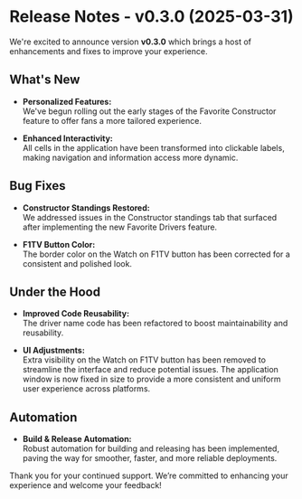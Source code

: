 # Release Notes - v0.3.0 (2025-03-31)

We're excited to announce version **v0.3.0** which brings a host of enhancements and fixes to improve your experience.

## What's New

- **Personalized Features:**  
  We've begun rolling out the early stages of the Favorite Constructor feature to offer fans a more tailored experience.

- **Enhanced Interactivity:**  
  All cells in the application have been transformed into clickable labels, making navigation and information access more dynamic.

## Bug Fixes

- **Constructor Standings Restored:**  
  We addressed issues in the Constructor standings tab that surfaced after implementing the new Favorite Drivers feature.

- **F1TV Button Color:**  
  The border color on the Watch on F1TV button has been corrected for a consistent and polished look.

## Under the Hood

- **Improved Code Reusability:**  
  The driver name code has been refactored to boost maintainability and reusability.

- **UI Adjustments:**  
  Extra visibility on the Watch on F1TV button has been removed to streamline the interface and reduce potential issues.
  The application window is now fixed in size to provide a more consistent and uniform user experience across platforms.

## Automation

- **Build & Release Automation:**  
  Robust automation for building and releasing has been implemented, paving the way for smoother, faster, and more reliable deployments.

Thank you for your continued support. We’re committed to enhancing your experience and welcome your feedback!
